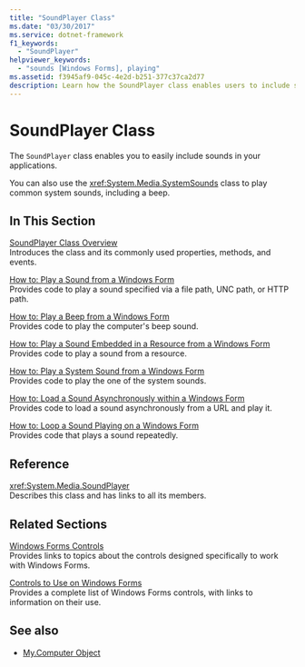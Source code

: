 ```yaml
---
title: "SoundPlayer Class"
ms.date: "03/30/2017"
ms.service: dotnet-framework
f1_keywords: 
  - "SoundPlayer"
helpviewer_keywords: 
  - "sounds [Windows Forms], playing"
ms.assetid: f3945af9-045c-4e2d-b251-377c37ca2d77
description: Learn how the SoundPlayer class enables users to include sounds in applications, and how the SystemsSounds class can be used to play common sounds.
---
```

# SoundPlayer Class

The `SoundPlayer` class enables you to easily include sounds in your applications.  
  
 You can also use the <xref:System.Media.SystemSounds> class to play common system sounds, including a beep.  
  
## In This Section  

 [SoundPlayer Class Overview](soundplayer-class-overview.md)  
 Introduces the class and its commonly used properties, methods, and events.  
  
 [How to: Play a Sound from a Windows Form](how-to-play-a-sound-from-a-windows-form.md)  
 Provides code to play a sound specified via a file path, UNC path, or HTTP path.  
  
 [How to: Play a Beep from a Windows Form](how-to-play-a-beep-from-a-windows-form.md)  
 Provides code to play the computer's beep sound.  
  
 [How to: Play a Sound Embedded in a Resource from a Windows Form](how-to-play-a-sound-embedded-in-a-resource-from-a-windows-form.md)  
 Provides code to play a sound from a resource.  
  
 [How to: Play a System Sound from a Windows Form](how-to-play-a-system-sound-from-a-windows-form.md)  
 Provides code to play the one of the system sounds.  
  
 [How to: Load a Sound Asynchronously within a Windows Form](how-to-load-a-sound-asynchronously-within-a-windows-form.md)  
 Provides code to load a sound asynchronously from a URL and play it.  
  
 [How to: Loop a Sound Playing on a Windows Form](how-to-loop-a-sound-playing-on-a-windows-form.md)  
 Provides code that plays a sound repeatedly.  
  
## Reference  

 <xref:System.Media.SoundPlayer>  
 Describes this class and has links to all its members.  
  
## Related Sections  

 [Windows Forms Controls](/dotnet/desktop/winforms/controls/overview)  
 Provides links to topics about the controls designed specifically to work with Windows Forms.  
  
 [Controls to Use on Windows Forms](controls-to-use-on-windows-forms.md)  
 Provides a complete list of Windows Forms controls, with links to information on their use.  
  
## See also

- [My.Computer Object](/dotnet/visual-basic/language-reference/objects/my-computer-object)
